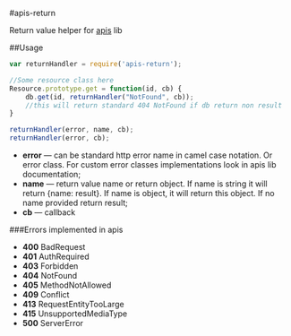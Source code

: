 #apis-return

Return value helper for [apis](https://github.com/dimsmol/apis) lib

##Usage

```js
var returnHandler = require('apis-return');

//Some resource class here
Resource.prototype.get = function(id, cb) {
    db.get(id, returnHandler("NotFound", cb)); 
    //this will return standard 404 NotFound if db return non result
}
```

```js
returnHandler(error, name, cb);
returnHandler(error, cb);
```

*   **error** — can be standard http error name in camel case notation. Or error class. For custom error classes implementations look in apis lib documentation;
*   **name** — return value name or return object. If name is string it will return {name: result}. If name is object, it will return this object. If no name provided return result;
*   **cb** — callback


###Errors implemented in apis
*   **400** BadRequest
*   **401** AuthRequired
*   **403** Forbidden
*   **404** NotFound
*   **405** MethodNotAllowed
*   **409** Conflict
*   **413** RequestEntityTooLarge
*   **415** UnsupportedMediaType
*   **500** ServerError
